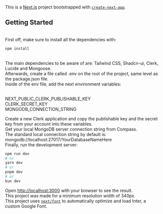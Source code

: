 This is a [Next.js](https://nextjs.org/) project bootstrapped with [`create-next-app`](https://github.com/vercel/next.js/tree/canary/packages/create-next-app).

## Getting Started
<br />
First off, make sure to install all the dependencies with: <br />

```bash
npm install
``` 
<br />
The main dependencies to be aware of are: Tailwind CSS, Shadcn-ui, Clerk, Lucide and Mongoose. <br />
Afterwards, create a file called .env on the root of the project, same level as the package.json file.<br />
Inside of the env file, add the next environment variables:<br /><br />

NEXT_PUBLIC_CLERK_PUBLISHABLE_KEY<br />
CLERK_SECRET_KEY<br />
MONGODB_CONNECTION_STRING<br />

Create a new Clerk application and copy the publishable key and the secret key from your account into these variables. <br />
Get your local MongoDB server connection string from Compass. <br />
The standard local connection string by default is: mongodb://localhost:27017/YourDatabaseNameHere
<br />
Finally, run the development server:

```bash
npm run dev
# or
yarn dev
# or
pnpm dev
# or
bun dev
```

Open [http://localhost:3000](http://localhost:3000) with your browser to see the result.<br />
This project was made for a minimum resolution width of 340px.
<br />
This project uses [`next/font`](https://nextjs.org/docs/basic-features/font-optimization) to automatically optimize and load Inter, a custom Google Font.